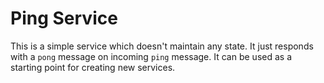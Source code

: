 # Ping Service

This is a simple service which doesn't maintain any state. It just responds
with a `pong` message on incoming `ping` message. It can be used as a starting
point for creating new services.
